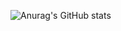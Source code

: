 ![Anurag's GitHub stats](https://github-readme-stats.vercel.app/api?username=Developer-Vini&show_icons=true&theme=radical)
